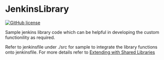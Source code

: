 # JenkinsLibrary

[![GitHub license](https://img.shields.io/github/license/nimjetushar/JenkinsLibrary.svg)](https://github.com/nimjetushar/JenkinsLibrary/blob/master/LICENSE)

Sample jenkins library code which can be helpful in developing the custom functionility as required.

Refer to jenkinsfile under ./src for sample to integrate the library functions onto jenkinsfile.
For more details refer to [Extending with Shared Libraries](https://jenkins.io/doc/book/pipeline/shared-libraries/)
